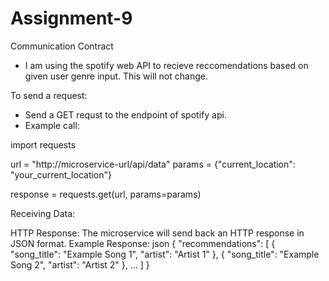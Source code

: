 # Assignment-9
Communication Contract
- I am using the spotify web API to recieve reccomendations based on given user genre input. This will not change.

 To send a request:
- Send a GET requst to the endpoint of spotify api.
- Example call:

import requests

url = "http://microservice-url/api/data"
params = {"current_location": "your_current_location"}

response = requests.get(url, params=params)


Receiving Data:

HTTP Response: The microservice will send back an HTTP response in JSON format.
Example Response:
json
{
  "recommendations": [
    {
      "song_title": "Example Song 1",
      "artist": "Artist 1"
    },
    {
      "song_title": "Example Song 2",
      "artist": "Artist 2"
    },
    ...
  ]
}
